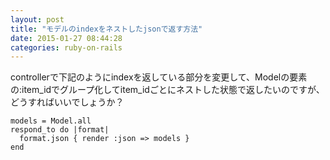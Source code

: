 ```yaml
---
layout: post
title: "モデルのindexをネストしたjsonで返す方法"
date: 2015-01-27 08:44:28
categories: ruby-on-rails
---
```

<p>controllerで下記のようにindexを返している部分を変更して、Modelの要素の:item_idでグループ化してitem_idごとにネストした状態で返したいのですが、どうすればいいでしょうか？</p>

<pre><code>models = Model.all
respond_to do |format|
  format.json { render :json =&gt; models }
end
</code></pre>
